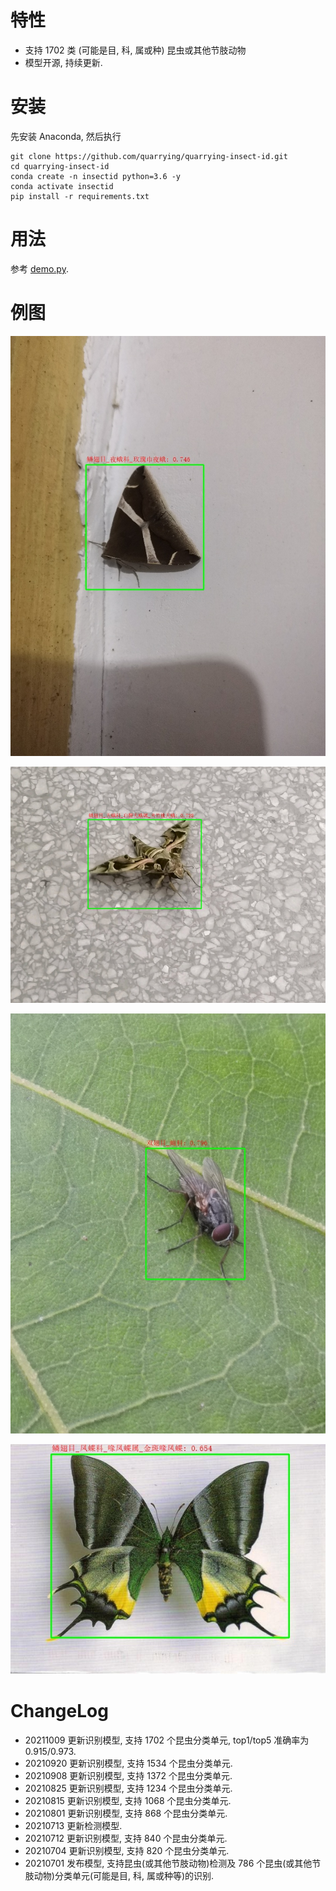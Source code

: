 # 特性
- 支持 1702 类 (可能是目, 科, 属或种) 昆虫或其他节肢动物
- 模型开源, 持续更新.

# 安装
先安装 Anaconda, 然后执行
```
git clone https://github.com/quarrying/quarrying-insect-id.git
cd quarrying-insect-id
conda create -n insectid python=3.6 -y
conda activate insectid
pip install -r requirements.txt
```

# 用法 

参考 [demo.py](<demo.py>).


# 例图

![](data/insect_01.jpg)

![](data/insect_02.jpg)

![](data/insect_03.jpg)

![](data/insect_04.jpg)


# ChangeLog

- 20211009 更新识别模型, 支持 1702 个昆虫分类单元, top1/top5 准确率为 0.915/0.973.
- 20210920 更新识别模型, 支持 1534 个昆虫分类单元.
- 20210908 更新识别模型, 支持 1372 个昆虫分类单元.
- 20210825 更新识别模型, 支持 1234 个昆虫分类单元.
- 20210815 更新识别模型, 支持 1068 个昆虫分类单元.
- 20210801 更新识别模型, 支持 868 个昆虫分类单元.
- 20210713 更新检测模型.
- 20210712 更新识别模型, 支持 840 个昆虫分类单元.
- 20210704 更新识别模型, 支持 820 个昆虫分类单元.
- 20210701 发布模型, 支持昆虫(或其他节肢动物)检测及 786 个昆虫(或其他节肢动物)分类单元(可能是目, 科, 属或种等)的识别.
